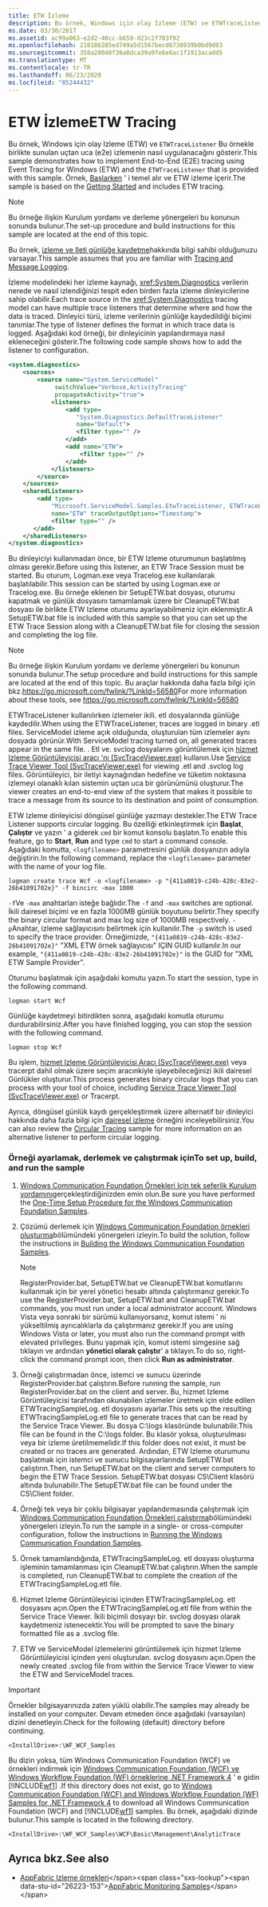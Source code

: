 ```yaml
---
title: ETW İzleme
description: Bu örnek, Windows için olay Izleme (ETW) ve ETWTraceListener kullanarak uçtan uca (E2E) izlemenin nasıl uygulanacağını gösterir.
ms.date: 03/30/2017
ms.assetid: ac99a063-e2d2-40cc-b659-d23c2f783f92
ms.openlocfilehash: 210186285ed749a5d1567becd6738939b0bd9d03
ms.sourcegitcommit: 358a28048f36a8dca39a9fe6e6ac1f1913acadd5
ms.translationtype: MT
ms.contentlocale: tr-TR
ms.lasthandoff: 06/23/2020
ms.locfileid: "85244432"
---
```

# <a name="etw-tracing"></a><span data-ttu-id="26223-103">ETW İzleme</span><span class="sxs-lookup"><span data-stu-id="26223-103">ETW Tracing</span></span>
<span data-ttu-id="26223-104">Bu örnek, Windows için olay Izleme (ETW) ve `ETWTraceListener` Bu örnekle birlikte sunulan uçtan uca (e2e) izlemenin nasıl uygulanacağını gösterir.</span><span class="sxs-lookup"><span data-stu-id="26223-104">This sample demonstrates how to implement End-to-End (E2E) tracing using Event Tracing for Windows (ETW) and the `ETWTraceListener` that is provided with this sample.</span></span> <span data-ttu-id="26223-105">Örnek, [Başlarken](getting-started-sample.md) ' i temel alır ve ETW izleme içerir.</span><span class="sxs-lookup"><span data-stu-id="26223-105">The sample is based on the [Getting Started](getting-started-sample.md) and includes ETW tracing.</span></span>  
  
> [!NOTE]
> <span data-ttu-id="26223-106">Bu örneğe ilişkin Kurulum yordamı ve derleme yönergeleri bu konunun sonunda bulunur.</span><span class="sxs-lookup"><span data-stu-id="26223-106">The set-up procedure and build instructions for this sample are located at the end of this topic.</span></span>  
  
 <span data-ttu-id="26223-107">Bu örnek, [izleme ve Ileti günlüğe kaydetme](tracing-and-message-logging.md)hakkında bilgi sahibi olduğunuzu varsayar.</span><span class="sxs-lookup"><span data-stu-id="26223-107">This sample assumes that you are familiar with [Tracing and Message Logging](tracing-and-message-logging.md).</span></span>  
  
 <span data-ttu-id="26223-108">İzleme modelindeki her izleme kaynağı, <xref:System.Diagnostics> verilerin nerede ve nasıl izlendiğinizi tespit eden birden fazla izleme dinleyicilerine sahip olabilir.</span><span class="sxs-lookup"><span data-stu-id="26223-108">Each trace source in the <xref:System.Diagnostics> tracing model can have multiple trace listeners that determine where and how the data is traced.</span></span> <span data-ttu-id="26223-109">Dinleyici türü, izleme verilerinin günlüğe kaydedildiği biçimi tanımlar.</span><span class="sxs-lookup"><span data-stu-id="26223-109">The type of listener defines the format in which trace data is logged.</span></span> <span data-ttu-id="26223-110">Aşağıdaki kod örneği, bir dinleyicinin yapılandırmaya nasıl ekleneceğini gösterir.</span><span class="sxs-lookup"><span data-stu-id="26223-110">The following code sample shows how to add the listener to configuration.</span></span>  
  
```xml  
<system.diagnostics>  
    <sources>  
        <source name="System.ServiceModel"
             switchValue="Verbose,ActivityTracing"  
             propagateActivity="true">  
            <listeners>  
                <add type=  
                   "System.Diagnostics.DefaultTraceListener"  
                   name="Default">  
                   <filter type="" />  
                </add>  
                <add name="ETW">  
                    <filter type="" />  
                </add>  
            </listeners>  
        </source>  
    </sources>  
    <sharedListeners>  
        <add type=  
            "Microsoft.ServiceModel.Samples.EtwTraceListener, ETWTraceListener"  
            name="ETW" traceOutputOptions="Timestamp">  
            <filter type="" />  
       </add>  
    </sharedListeners>  
</system.diagnostics>  
```  
  
 <span data-ttu-id="26223-111">Bu dinleyiciyi kullanmadan önce, bir ETW Izleme oturumunun başlatılmış olması gerekir.</span><span class="sxs-lookup"><span data-stu-id="26223-111">Before using this listener, an ETW Trace Session must be started.</span></span> <span data-ttu-id="26223-112">Bu oturum, Logman.exe veya Tracelog.exe kullanılarak başlatılabilir.</span><span class="sxs-lookup"><span data-stu-id="26223-112">This session can be started by using Logman.exe or Tracelog.exe.</span></span> <span data-ttu-id="26223-113">Bu örneğe eklenen bir SetupETW.bat dosyası, oturumu kapatmak ve günlük dosyasını tamamlamak üzere bir CleanupETW.bat dosyası ile birlikte ETW Izleme oturumu ayarlayabilmeniz için eklenmiştir.</span><span class="sxs-lookup"><span data-stu-id="26223-113">A SetupETW.bat file is included with this sample so that you can set up the ETW Trace Session along with a CleanupETW.bat file for closing the session and completing the log file.</span></span>  
  
> [!NOTE]
> <span data-ttu-id="26223-114">Bu örneğe ilişkin Kurulum yordamı ve derleme yönergeleri bu konunun sonunda bulunur.</span><span class="sxs-lookup"><span data-stu-id="26223-114">The setup procedure and build instructions for this sample are located at the end of this topic.</span></span> <span data-ttu-id="26223-115">Bu araçlar hakkında daha fazla bilgi için bkz.<https://go.microsoft.com/fwlink/?LinkId=56580></span><span class="sxs-lookup"><span data-stu-id="26223-115">For more information about these tools, see <https://go.microsoft.com/fwlink/?LinkId=56580></span></span>  
  
 <span data-ttu-id="26223-116">ETWTraceListener kullanılırken izlemeler ikili. etl dosyalarında günlüğe kaydedilir.</span><span class="sxs-lookup"><span data-stu-id="26223-116">When using the ETWTraceListener, traces are logged in binary .etl files.</span></span> <span data-ttu-id="26223-117">ServiceModel izleme açık olduğunda, oluşturulan tüm izlemeler aynı dosyada görünür.</span><span class="sxs-lookup"><span data-stu-id="26223-117">With ServiceModel tracing turned on, all generated traces appear in the same file.</span></span> <span data-ttu-id="26223-118">. Etl ve. svclog dosyalarını görüntülemek için [hizmet Izleme Görüntüleyicisi aracı 'nı (SvcTraceViewer.exe)](../service-trace-viewer-tool-svctraceviewer-exe.md) kullanın.</span><span class="sxs-lookup"><span data-stu-id="26223-118">Use [Service Trace Viewer Tool (SvcTraceViewer.exe)](../service-trace-viewer-tool-svctraceviewer-exe.md) for viewing .etl and .svclog log files.</span></span> <span data-ttu-id="26223-119">Görüntüleyici, bir iletiyi kaynağından hedefine ve tüketim noktasına izlemeyi olanaklı kılan sistemin uçtan uca bir görünümünü oluşturur.</span><span class="sxs-lookup"><span data-stu-id="26223-119">The viewer creates an end-to-end view of the system that makes it possible to trace a message from its source to its destination and point of consumption.</span></span>  
  
 <span data-ttu-id="26223-120">ETW Izleme dinleyicisi döngüsel günlüğe yazmayı destekler.</span><span class="sxs-lookup"><span data-stu-id="26223-120">The ETW Trace Listener supports circular logging.</span></span> <span data-ttu-id="26223-121">Bu özelliği etkinleştirmek için **Başlat**, **Çalıştır** ve yazın ' a giderek `cmd` bir komut konsolu başlatın.</span><span class="sxs-lookup"><span data-stu-id="26223-121">To enable this feature, go to **Start**, **Run** and type `cmd` to start a command console.</span></span> <span data-ttu-id="26223-122">Aşağıdaki komutta, `<logfilename>` parametresini günlük dosyanızın adıyla değiştirin.</span><span class="sxs-lookup"><span data-stu-id="26223-122">In the following command, replace the `<logfilename>` parameter with the name of your log file.</span></span>  
  
```console  
logman create trace Wcf -o <logfilename> -p "{411a0819-c24b-428c-83e2-26b41091702e}" -f bincirc -max 1000  
```  
  
 <span data-ttu-id="26223-123">`-f`Ve `-max` anahtarları isteğe bağlıdır.</span><span class="sxs-lookup"><span data-stu-id="26223-123">The `-f` and `-max` switches are optional.</span></span> <span data-ttu-id="26223-124">İkili dairesel biçimi ve en fazla 1000MB günlük boyutunu belirtir.</span><span class="sxs-lookup"><span data-stu-id="26223-124">They specify the binary circular format and max log size of 1000MB respectively.</span></span> <span data-ttu-id="26223-125">`-p`Anahtar, izleme sağlayıcısını belirtmek için kullanılır.</span><span class="sxs-lookup"><span data-stu-id="26223-125">The `-p` switch is used to specify the trace provider.</span></span> <span data-ttu-id="26223-126">Örneğimizde, `"{411a0819-c24b-428c-83e2-26b41091702e}"` "XML ETW örnek sağlayıcısı" IÇIN GUID kullanılır.</span><span class="sxs-lookup"><span data-stu-id="26223-126">In our example, `"{411a0819-c24b-428c-83e2-26b41091702e}"` is the GUID for "XML ETW Sample Provider".</span></span>  
  
 <span data-ttu-id="26223-127">Oturumu başlatmak için aşağıdaki komutu yazın.</span><span class="sxs-lookup"><span data-stu-id="26223-127">To start the session, type in the following command.</span></span>  
  
```console  
logman start Wcf  
```  
  
 <span data-ttu-id="26223-128">Günlüğe kaydetmeyi bitirdikten sonra, aşağıdaki komutla oturumu durdurabilirsiniz.</span><span class="sxs-lookup"><span data-stu-id="26223-128">After you have finished logging, you can stop the session with the following command.</span></span>  
  
```console  
logman stop Wcf  
```  
  
 <span data-ttu-id="26223-129">Bu işlem, [hizmet Izleme Görüntüleyicisi Aracı (SvcTraceViewer.exe)](../service-trace-viewer-tool-svctraceviewer-exe.md) veya tracerpt dahil olmak üzere seçim aracınkiyle işleyebileceğinizi ikili dairesel Günlükler oluşturur.</span><span class="sxs-lookup"><span data-stu-id="26223-129">This process generates binary circular logs that you can process with your tool of choice, including [Service Trace Viewer Tool (SvcTraceViewer.exe)](../service-trace-viewer-tool-svctraceviewer-exe.md) or Tracerpt.</span></span>  
  
 <span data-ttu-id="26223-130">Ayrıca, döngüsel günlük kaydı gerçekleştirmek üzere alternatif bir dinleyici hakkında daha fazla bilgi için [dairesel izleme](circular-tracing.md) örneğini inceleyebilirsiniz.</span><span class="sxs-lookup"><span data-stu-id="26223-130">You can also review the [Circular Tracing](circular-tracing.md) sample for more information on an alternative listener to perform circular logging.</span></span>  
  
### <a name="to-set-up-build-and-run-the-sample"></a><span data-ttu-id="26223-131">Örneği ayarlamak, derlemek ve çalıştırmak için</span><span class="sxs-lookup"><span data-stu-id="26223-131">To set up, build, and run the sample</span></span>  
  
1. <span data-ttu-id="26223-132">[Windows Communication Foundation Örnekleri Için tek seferlik Kurulum yordamını](one-time-setup-procedure-for-the-wcf-samples.md)gerçekleştirdiğinizden emin olun.</span><span class="sxs-lookup"><span data-stu-id="26223-132">Be sure you have performed the [One-Time Setup Procedure for the Windows Communication Foundation Samples](one-time-setup-procedure-for-the-wcf-samples.md).</span></span>  
  
2. <span data-ttu-id="26223-133">Çözümü derlemek için [Windows Communication Foundation örnekleri oluşturma](building-the-samples.md)bölümündeki yönergeleri izleyin.</span><span class="sxs-lookup"><span data-stu-id="26223-133">To build the solution, follow the instructions in [Building the Windows Communication Foundation Samples](building-the-samples.md).</span></span>  
  
    > [!NOTE]
    > <span data-ttu-id="26223-134">RegisterProvider.bat, SetupETW.bat ve CleanupETW.bat komutlarını kullanmak için bir yerel yönetici hesabı altında çalıştırmanız gerekir.</span><span class="sxs-lookup"><span data-stu-id="26223-134">To use the RegisterProvider.bat, SetupETW.bat and CleanupETW.bat commands, you must run under a local administrator account.</span></span> <span data-ttu-id="26223-135">Windows Vista veya sonraki bir sürümü kullanıyorsanız, komut istemi ' ni yükseltilmiş ayrıcalıklarla da çalıştırmanız gerekir.</span><span class="sxs-lookup"><span data-stu-id="26223-135">If you are using Windows Vista or later, you must also run the command prompt with elevated privileges.</span></span> <span data-ttu-id="26223-136">Bunu yapmak için, komut istemi simgesine sağ tıklayın ve ardından **yönetici olarak çalıştır**' a tıklayın.</span><span class="sxs-lookup"><span data-stu-id="26223-136">To do so, right-click the command prompt icon, then click **Run as administrator**.</span></span>  
  
3. <span data-ttu-id="26223-137">Örneği çalıştırmadan önce, istemci ve sunucu üzerinde RegisterProvider.bat çalıştırın.</span><span class="sxs-lookup"><span data-stu-id="26223-137">Before running the sample, run RegisterProvider.bat on the client and server.</span></span> <span data-ttu-id="26223-138">Bu, hizmet Izleme Görüntüleyicisi tarafından okunabilen izlemeler üretmek için elde edilen ETWTracingSampleLog. etl dosyasını ayarlar.</span><span class="sxs-lookup"><span data-stu-id="26223-138">This sets up the resulting ETWTracingSampleLog.etl file to generate traces that can be read by the Service Trace Viewer.</span></span> <span data-ttu-id="26223-139">Bu dosya C:\logs klasöründe bulunabilir.</span><span class="sxs-lookup"><span data-stu-id="26223-139">This file can be found in the C:\logs folder.</span></span> <span data-ttu-id="26223-140">Bu klasör yoksa, oluşturulması veya bir izleme üretilmemelidir.</span><span class="sxs-lookup"><span data-stu-id="26223-140">If this folder does not exist, it must be created or no traces are generated.</span></span> <span data-ttu-id="26223-141">Ardından, ETW Izleme oturumunu başlatmak için istemci ve sunucu bilgisayarlarında SetupETW.bat çalıştırın.</span><span class="sxs-lookup"><span data-stu-id="26223-141">Then, run SetupETW.bat on the client and server computers to begin the ETW Trace Session.</span></span> <span data-ttu-id="26223-142">SetupETW.bat dosyası CS\Client klasörü altında bulunabilir.</span><span class="sxs-lookup"><span data-stu-id="26223-142">The SetupETW.bat file can be found under the CS\Client folder.</span></span>  
  
4. <span data-ttu-id="26223-143">Örneği tek veya bir çoklu bilgisayar yapılandırmasında çalıştırmak için [Windows Communication Foundation Örnekleri çalıştırma](running-the-samples.md)bölümündeki yönergeleri izleyin.</span><span class="sxs-lookup"><span data-stu-id="26223-143">To run the sample in a single- or cross-computer configuration, follow the instructions in [Running the Windows Communication Foundation Samples](running-the-samples.md).</span></span>  
  
5. <span data-ttu-id="26223-144">Örnek tamamlandığında, ETWTracingSampleLog. etl dosyası oluşturma işleminin tamamlanması için CleanupETW.bat çalıştırın.</span><span class="sxs-lookup"><span data-stu-id="26223-144">When the sample is completed, run CleanupETW.bat to complete the creation of the ETWTracingSampleLog.etl file.</span></span>  
  
6. <span data-ttu-id="26223-145">Hizmet Izleme Görüntüleyicisi içinden ETWTracingSampleLog. etl dosyasını açın.</span><span class="sxs-lookup"><span data-stu-id="26223-145">Open the ETWTracingSampleLog.etl file from within the Service Trace Viewer.</span></span> <span data-ttu-id="26223-146">İkili biçimli dosyayı bir. svclog dosyası olarak kaydetmeniz istenecektir.</span><span class="sxs-lookup"><span data-stu-id="26223-146">You will be prompted to save the binary formatted file as a .svclog file.</span></span>  
  
7. <span data-ttu-id="26223-147">ETW ve ServiceModel izlemelerini görüntülemek için hizmet Izleme Görüntüleyicisi içinden yeni oluşturulan. svclog dosyasını açın.</span><span class="sxs-lookup"><span data-stu-id="26223-147">Open the newly created .svclog file from within the Service Trace Viewer to view the ETW and ServiceModel traces.</span></span>  
  
> [!IMPORTANT]
> <span data-ttu-id="26223-148">Örnekler bilgisayarınızda zaten yüklü olabilir.</span><span class="sxs-lookup"><span data-stu-id="26223-148">The samples may already be installed on your computer.</span></span> <span data-ttu-id="26223-149">Devam etmeden önce aşağıdaki (varsayılan) dizini denetleyin.</span><span class="sxs-lookup"><span data-stu-id="26223-149">Check for the following (default) directory before continuing.</span></span>  
>
> `<InstallDrive>:\WF_WCF_Samples`  
>
> <span data-ttu-id="26223-150">Bu dizin yoksa, tüm Windows Communication Foundation (WCF) ve örnekleri indirmek için [Windows Communication Foundation (WCF) ve Windows Workflow Foundation (WF) örneklerine .NET Framework 4](https://www.microsoft.com/download/details.aspx?id=21459) ' e gidin [!INCLUDE[wf1](../../../../includes/wf1-md.md)] .</span><span class="sxs-lookup"><span data-stu-id="26223-150">If this directory does not exist, go to [Windows Communication Foundation (WCF) and Windows Workflow Foundation (WF) Samples for .NET Framework 4](https://www.microsoft.com/download/details.aspx?id=21459) to download all Windows Communication Foundation (WCF) and [!INCLUDE[wf1](../../../../includes/wf1-md.md)] samples.</span></span> <span data-ttu-id="26223-151">Bu örnek, aşağıdaki dizinde bulunur.</span><span class="sxs-lookup"><span data-stu-id="26223-151">This sample is located in the following directory.</span></span>  
>
> `<InstallDrive>:\WF_WCF_Samples\WCF\Basic\Management\AnalyticTrace`  
  
## <a name="see-also"></a><span data-ttu-id="26223-152">Ayrıca bkz.</span><span class="sxs-lookup"><span data-stu-id="26223-152">See also</span></span>

- <span data-ttu-id="26223-153">[AppFabric Izleme örnekleri](https://docs.microsoft.com/previous-versions/appfabric/ff383407(v=azure.10))</span><span class="sxs-lookup"><span data-stu-id="26223-153">[AppFabric Monitoring Samples](https://docs.microsoft.com/previous-versions/appfabric/ff383407(v=azure.10))</span></span>
